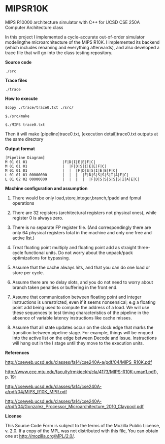MIPSR10K
========

MIPS R10000 architecture simulator with C++ for UCSD CSE 250A Computer Architecture class 

In this project I implemented a cycle-accurate out-of-order simulator modelingthe microarchitecture of the MIPS R10K. I implemented its backend (which includes renaming and everything afterwards), and also developed a trace file that will go into the class testing repository.

**Source code**

	./src

**Trace files** 
	
    ./trace

**How to execute**

	$copy ./trace/trace0.txt ./src/

	$./src/make

	$./MIPS trace0.txt

Then it will make [pipeline]trace0.txt, [execution detail]trace0.txt outputs at the same directory

**Output format**

    [Pipeline Diagram]
    M 01 01 01                |F|D|I|E|E|F|C|
    M 01 01 01                |  |F|D|S|I|E|E|F|C|
    M 01 01 01                |  |  |F|D|S|S|I|E|E|F|C|
    L 01 01 01 00000000       |  |  |  |F|D|S|S|S|S|I|A|E|C|
    L 01 02 02 00000000       |  |  |  |  |F|D|S|S|S|S|S|I|A|E|C|

**Machine configuration and assumption**

1) There would be only load,store,integer,branch,fpadd and fpmul operations

2) There are 32 registers (architectural registers not physical ones), while register 0 is always zero. 

3) There is no separate FP register file. (And correspondingly there are only 64 physical registers total in the machine and only one free and active list.)

4) Treat floating point multiply and floating point add as straight three-cycle functional units. Do not worry about the unpack/pack optimizations for bypassing.

5) Assume that the cache always hits, and that you can do one load or store per cycle.

6) Assume there are no delay slots, and you do not need to worry about branch taken penalties or buffering in the front end. 

7) Assume that communication between floating point and integer instructions is unrestricted, even if it seems nonsensical; e.g a floating point add being used to compute the address of a load. We will use these sequences to test timing characteristics of the pipeline in the absence of variable latency instructions like cache misses.

8) Assume that all state updates occur on the clock edge that marks the transition between pipeline stage. For example, things will be enqued into the active list on the edge between Decode and Issue. Instructions will hang out in the I stage until they move to the execution units.

**References**

http://cseweb.ucsd.edu/classes/fa14/cse240A-a/pdf/04/MIPS_R10K.pdf

http://www.ece.mtu.edu/faculty/rmkieckh/cla/4173/MIPS-R10K-uman1.pdf), p. 19:

http://cseweb.ucsd.edu/classes/fa14/cse240A-a/pdf/04/MIPS_R10K_MPR.pdf

http://cseweb.ucsd.edu/classes/fa14/cse240A-a/pdf/04/Gonzalez_Processor_Microarchitecture_2010_Claypool.pdf


**License**

This Source Code Form is subject to the terms of the Mozilla Public
License, v. 2.0. If a copy of the MPL was not distributed with this
file, You can obtain one at http://mozilla.org/MPL/2.0/.


